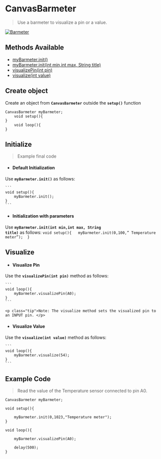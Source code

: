 <div id="cb"></div>

# CanvasBarmeter
> Use a barmeter to visualize a pin or a value.

<a target='_blank' rel='nofollow' href="https://s3-us-west-2.amazonaws.com/cherpa01-static/media/images/docs/barmeter.png">  <img alt='Barmeter' src='https://s3-us-west-2.amazonaws.com/cherpa01-static/media/images/docs/barmeter.png' class="center" /></a>


## Methods Available

- [myBarmeter.init()](CanvasBarmeter/canvas-barmeter.md?id=cb-i-di)
- [myBarmeter.init(int min,int max, String title)](CanvasBarmeter/canvas-barmeter.md?id=cb-i-iwp)
- [visualizePin(int pin)](CanvasBarmeter/canvas-barmeter.md?id=cb-v-vp)
- [visualize(int value)](CanvasBarmeter/canvas-barmeter.md?id=cb-v-vv)


<div id="cb-co"></div>

## Create object 
Create an object from **<code>CanvasBarmeter</code>** outside the **<code>setup()</code>** function

```       
CanvasBarmeter myBarmeter; 
	void setup(){ 
} 
	void loop(){  
}
```

<div id="cb-i"></div>

## Initialize
> Example final code


<div id="cb-i-di"></div>

* #### Default Initialization
Use **<code>myBarmeter.init()</code>** as follows:

	```
	void setup(){  
		myBarmeter.init(); 
	} 
	```


<div id="cb-i-iwp"></div>


* #### Initialization with parameters
Use **<code>myBarmeter.init(int min,int max, String title)</code>** as follows:
	```
	void setup(){  
		myBarmeter.init(0,100,” Temperature meter”); 
	} 
	```


<div id="cb-v"></div>


## Visualize


<div id="cb-v-vp"></div>


* #### Visualize Pin
Use the **<code>visualizePin(int pin)</code>** method as follows:
	
	```	
	void loop(){ 
		myBarmeter.visualizePin(A0); 	 
	}	 
	```

	<p class="tip">Note: The visualize method sets the visualized pin to an INPUT pin. </p>


<div id="cb-v-vv"></div>

* #### Visualize Value
Use the **<code>visualize(int value)</code>** method as follows:

	```
	void loop(){  
		myBarmeter.visualize(54); 
	} 
	```

<div id="ccb-cex"></div>

## Example Code
> Read the value of the Temperature sensor connected to pin A0.

	CanvasBarmeter myBarmeter; 
	 
	void setup(){ 
	 
		myBarmeter.init(0,1023,"Temperature meter");  
	} 
	 
	void loop(){ 
	 
		myBarmeter.visualizePin(A0); 

		delay(500);
	} 


